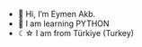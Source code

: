 - 👋 Hi, I’m Eymen Akb.
-  💞️ I am learning PYTHON
-  ☾☆ I am from Türkiye (Turkey)

<!---
Themrblank/Themrblank is a ✨ special ✨ repository because its `README.md` (this file) appears on your GitHub profile.
You can click the Preview link to take a look at your changes.
--->
